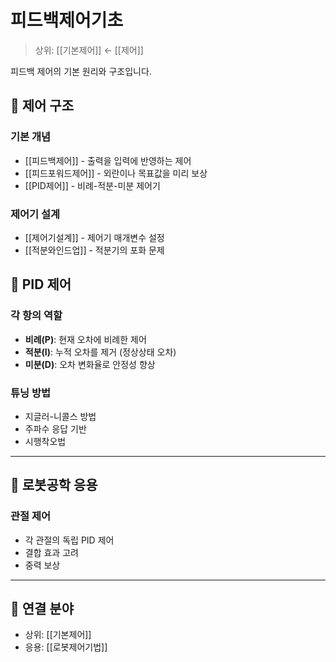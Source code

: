 # 피드백제어기초

> 상위: [[기본제어]] ← [[제어]]

피드백 제어의 기본 원리와 구조입니다.

## 🔄 제어 구조

### 기본 개념
- [[피드백제어]] - 출력을 입력에 반영하는 제어
- [[피드포워드제어]] - 외란이나 목표값을 미리 보상
- [[PID제어]] - 비례-적분-미분 제어기

### 제어기 설계
- [[제어기설계]] - 제어기 매개변수 설정
- [[적분와인드업]] - 적분기의 포화 문제

## 🎯 PID 제어

### 각 항의 역할
- **비례(P)**: 현재 오차에 비례한 제어
- **적분(I)**: 누적 오차를 제거 (정상상태 오차)
- **미분(D)**: 오차 변화율로 안정성 향상

### 튜닝 방법
- 지글러-니콜스 방법
- 주파수 응답 기반
- 시행착오법

---

## 🔗 로봇공학 응용

### 관절 제어
- 각 관절의 독립 PID 제어
- 결합 효과 고려
- 중력 보상

---

## 🔗 연결 분야
- 상위: [[기본제어]]
- 응용: [[로봇제어기법]]